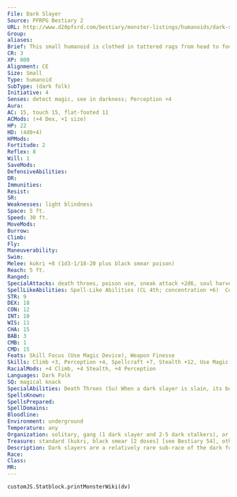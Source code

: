 ```yaml
---
File: Dark Slayer
Source: PFRPG Bestiary 2
URL: http://www.d20pfsrd.com/bestiary/monster-listings/humanoids/dark-slayer
Group: 
aliases: 
Brief: This small humanoid is clothed in tattered rags from head to foot. Only its sinister eyes and pale hands are visible.
CR: 3
XP: 800
Alignment: CE
Size: Small
Type: humanoid
SubType: (dark folk)
Initiative: 4
Senses: detect magic, see in darkness; Perception +4
Aura: 
AC: 15, touch 15, flat-footed 11
ACMods: (+4 Dex, +1 size)
HP: 22
HD: (4d8+4)
HPMods: 
Fortitude: 2
Reflex: 8
Will: 1
SaveMods: 
DefensiveAbilities: 
DR: 
Immunities: 
Resist: 
SR: 
Weaknesses: light blindness
Space: 5 ft.
Speed: 30 ft.
MoveMods: 
Burrow: 
Climb: 
Fly: 
Maneuverability: 
Swim: 
Melee: kukri +8 (1d3-1/18-20 plus black smear poison)
Reach: 5 ft.
Ranged: 
SpecialAttacks: death throes, poison use, sneak attack +2d6, soul harvest
SpellLikeAbilities: Spell-Like Abilities (CL 4th; concentration +6)  Constant-detect magic   At Will-bleed (DC 12), chill touch (DC 13), darkness, spectral hand   3/day-daze monster (DC 14), death knell (DC 14), inflict moderate wounds (DC 14)
STR: 9
DEX: 18
CON: 12
INT: 10
WIS: 11
CHA: 15
BAB: 3
CMB: 1
CMD: 15
Feats: Skill Focus (Use Magic Device), Weapon Finesse
Skills: Climb +3, Perception +4, Spellcraft +7, Stealth +12, Use Magic Device +12
RacialMods: +4 Climb, +4 Stealth, +4 Perception
Languages: Dark Folk
SQ: magical knack
SpecialAbilities: Death Throes (Su) When a dark slayer is slain, its body implodes violently into nothingness, leaving its gear in a heap on the ground. All creatures within a 10-foot burst take 1d8 points of sonic damage and must make a DC 13 Fortitude save or be deafened for 2d4 rounds. The save DC is Constitution-based.  Magical Knack (Ex) Spellcraft and Use Magic Device are always class skills for dark slayers.  Soul Harvest (Su) When a dark slayer damages a flat-footed foe or a foe it is flanking with a melee touch spell or spell-like ability that deals hit point damage, the spell does an additional 1d6 points of damage and the dark slayer gains an equal amount of temporary hit points. These temporary hit points last for a maximum of 1 hour.
SpellsKnown: 
SpellsPrepared: 
SpellDomains: 
Bloodline: 
Environment: underground
Temperature: any
Organization: solitary, gang (1 dark slayer and 2-5 dark stalkers), or clan (20-80 dark creepers plus 1 dark stalker or dark slayer per 20 dark creepers)
Treasure: standard (kukri, black smear [2 doses] [see Bestiary 54], other gear)
Description: Dark slayers are a relatively rare sub-race of the dark folk imbued with malign energies that grant them a suite of deadly spell-like abilities beyond those normally accessible to their kin. They are usually encountered leading small bands of dark creepers, and seethe with barely concealed envy of the dark stalkers, ever scheming to displace them and claim a dark folk tribe of their own. Dark stalkers direct the slayers for their own ends, grooming them for use against enemies, ever ready to sacrifice a slayer in battle for an advantage, however temporary.  Unlike other dark folk, dark slayers embrace their evil impulses. Their pleasures extend more to murder and pain than to theft or mayhem. Dark slayers are obsessed with magical trinkets, coveting them above all else. Sadly, their obsessive need to fiddle and tinker often leaves their pretties broken or depleted.  Dark slayers stand just short of 4 feet tall and weigh 50 pounds. Most have a persistent tremor visible in their hands, stilled only when fondling a newfound magic item. Their skin is dead white, dry, and hot to the touch; their eyes are dark and narrow. Dark slayers wear salvaged rags like dark creepers do, but they discard the rags when they grow too tattered or foul-smelling.
Race: 
Class: 
MR: 
---
```

```dataviewjs
customJS.Statblock.printMonsterWiki(dv)
```

